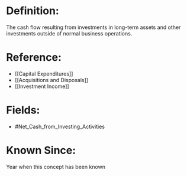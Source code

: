 

# Definition:
The cash flow resulting from investments in long-term assets and other investments outside of normal business operations.

# Reference:
- [[Capital Expenditures]]
- [[Acquisitions and Disposals]]
- [[Investment Income]]

# Fields: 
- #Net_Cash_from_Investing_Activities

# Known Since:
Year when this concept has been known


